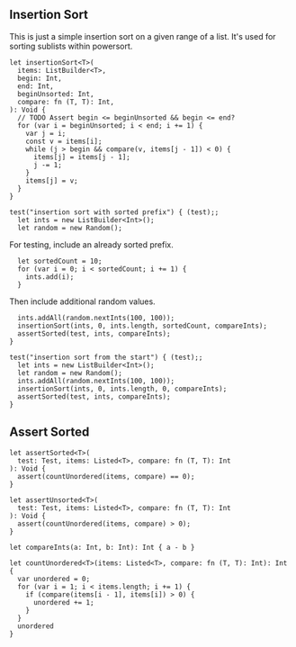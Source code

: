 ## Insertion Sort

This is just a simple insertion sort on a given range of a list. It's used for
sorting sublists within powersort.

    let insertionSort<T>(
      items: ListBuilder<T>,
      begin: Int,
      end: Int,
      beginUnsorted: Int,
      compare: fn (T, T): Int,
    ): Void {
      // TODO Assert begin <= beginUnsorted && begin <= end?
      for (var i = beginUnsorted; i < end; i += 1) {
        var j = i;
        const v = items[i];
        while (j > begin && compare(v, items[j - 1]) < 0) {
          items[j] = items[j - 1];
          j -= 1;
        }
        items[j] = v;
      }
    }

    test("insertion sort with sorted prefix") { (test);;
      let ints = new ListBuilder<Int>();
      let random = new Random();

For testing, include an already sorted prefix.

      let sortedCount = 10;
      for (var i = 0; i < sortedCount; i += 1) {
        ints.add(i);
      }

Then include additional random values.

      ints.addAll(random.nextInts(100, 100));
      insertionSort(ints, 0, ints.length, sortedCount, compareInts);
      assertSorted(test, ints, compareInts);
    }

    test("insertion sort from the start") { (test);;
      let ints = new ListBuilder<Int>();
      let random = new Random();
      ints.addAll(random.nextInts(100, 100));
      insertionSort(ints, 0, ints.length, 0, compareInts);
      assertSorted(test, ints, compareInts);
    }

## Assert Sorted

    let assertSorted<T>(
      test: Test, items: Listed<T>, compare: fn (T, T): Int
    ): Void {
      assert(countUnordered(items, compare) == 0);
    }

    let assertUnsorted<T>(
      test: Test, items: Listed<T>, compare: fn (T, T): Int
    ): Void {
      assert(countUnordered(items, compare) > 0);
    }

    let compareInts(a: Int, b: Int): Int { a - b }

    let countUnordered<T>(items: Listed<T>, compare: fn (T, T): Int): Int {
      var unordered = 0;
      for (var i = 1; i < items.length; i += 1) {
        if (compare(items[i - 1], items[i]) > 0) {
          unordered += 1;
        }
      }
      unordered
    }
